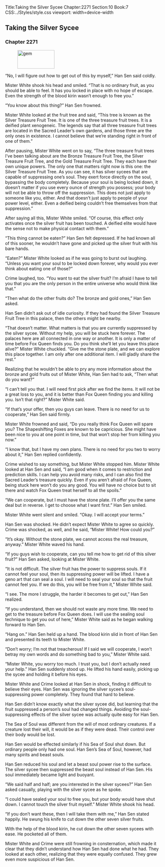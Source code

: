 Title:Taking the Silver Sycee 
Chapter:2271 
Section:10 
Book:7 
CSS:../Styles/style.css 
viewport: width=device-width
  
## Taking the Silver Sycee
### Chapter 2271 
<figure>
	<img src="../Images/gem.gif" alt="gem" id="gem" width="120" height="60" />
</figure>
  

  
  “No, I will figure out how to get out of this by myself,” Han Sen said coldly.

Mister White shook his head and smiled. “That is no ordinary fruit, as you should be able to feel. It has you locked in place with no hope of escape. Even the strength of the blood kirin wasn’t enough to free you.”

“You know about this thing?” Han Sen frowned.

Mister White looked at the fruit tree and said, “This tree is known as the Silver Treasure Fruit Tree. It is one of the three treasure fruit trees. It is a deified plant xenogeneic. The legends say that all three treasure fruit trees are located in the Sacred Leader’s own gardens, and those three are the only ones in existence. I cannot believe that we’re standing right in front of one of them.”

After pausing, Mister White went on to say, “The three treasure fruit trees I’ve been talking about are the Bronze Treasure Fruit Tree, the Silver Treasure Fruit Tree, and the Gold Treasure Fruit Tree. They each have their own unique powers. The only one that matters right now is this one: the Silver Treasure Fruit Tree. As you can see, it has silver sycees that are capable of suppressing one’s soul. They exert force directly on the soul, bypassing the body completely. Because your soul is being locked down, it doesn’t matter if you use every ounce of strength you possess; your body will not be able to throw off the suppression. This does not just apply to someone like you, either. And that doesn’t just apply to people of your power level, either. Even a deified being couldn’t free themselves from that suppression.”

After saying all this, Mister White smiled. “Of course, this effect only activates once the silver fruit has been touched. A deified elite would have the sense not to make physical contact with them.”

“This thing cannot be eaten?” Han Sen felt depressed. If he had known all of this sooner, he wouldn’t have gone and picked up the silver fruit with his bare hands.

“Eaten?” Mister White looked as if he was going to burst out laughing. “Unless you want your soul to be locked down forever, why would you ever think about eating one of those?”

Crime laughed, too. “You want to eat the silver fruit? I’m afraid I have to tell you that you are the only person in the entire universe who would think like that.”

“Then what do the other fruits do? The bronze and gold ones,” Han Sen asked.

Han Sen didn’t ask out of idle curiosity. If they had found the Silver Treasure Fruit Tree in this palace, then the others might be nearby.

“That doesn’t matter. What matters is that you are currently suppressed by the silver sycee. Without my help, you will be stuck here forever. The palaces here are all connected in one way or another. It is only a matter of time before Fox Queen finds you. Do you think she’ll let you leave this place alive?” Mister White chuckled. “Give me the stone plate, and we can explore this place together. I am only after one additional item. I will gladly share the rest.”

Realizing that he wouldn’t be able to pry any more information about the bronze and gold fruits out of Mister White, Han Sen had to ask, “Then what do you want?”

“I can’t tell you that. I will need first pick after we find the items. It will not be a great loss to you, and it is better than Fox Queen finding you and killing you. Isn’t that right?” Mister White said.

“If that’s your offer, then you guys can leave. There is no need for us to cooperate,” Han Sen said firmly.

Mister White frowned and said, “Do you really think Fox Queen will spare you? The Shapeshifting Foxes are known to be capricious. She might have been nice to you at one point in time, but that won’t stop her from killing you now.”

“I know that, but I have my own plans. There is no need for you two to worry about it,” Han Sen replied confidently.

Crime wished to say something, but Mister White stopped him. Mister White looked at Han Sen and said, “I am good when it comes to restriction and prediction skills. I can help you avoid many risks, and I can also find the Sacred Leader’s treasure quickly. Even if you aren’t afraid of Fox Queen, being stuck here won’t do you any good. You will have no choice but to sit there and watch Fox Queen treat herself to all the spoils.”

“We can cooperate, but I must have the stone plate. I’ll offer you the same deal but in reverse. I get to choose what I want first.” Han Sen smiled.

Mister White went silent and smiled. “Okay. I will accept your terms.”

Han Sen was shocked. He didn’t expect Mister White to agree so quickly. Crime was shocked, as well, and he said, “Mister White! How could you?”

“It’s okay. Without the stone plate, we cannot access the real treasure, anyway.” Mister White waved his hand.

“If you guys wish to cooperate, can you tell me how to get rid of this silver fruit?” Han Sen asked, looking at Mister White.

“It is not difficult. The silver fruit has the power to suppress souls. If it cannot feel your soul, then its suppressing power will be lifted. I have a geno art that can seal a soul. I will need to seal your soul so that the fruit cannot feel you. If we do this, you will be free from it,” Mister White said.

“I see. The more I struggle, the harder it becomes to get out,” Han Sen realized.

“If you understand, then we should not waste any more time. We need to get to the treasure before Fox Queen does. I will use the sealing soul technique to get you out of here,” Mister White said as he began walking forward to Han Sen.

“Hang on.” Han Sen held up a hand. The blood kirin slid in front of Han Sen and presented its teeth to Mister White.

“Don’t worry; I’m not that treacherous! If I said we will cooperate, I won’t betray my own words and do something bad to you,” Mister White said.

“Mister White, you worry too much. I trust you, but I don’t actually need your help.” Han Sen suddenly stood up. He lifted his hand easily, picking up the sycee and holding it before his eyes.

Mister White and Crime looked at Han Sen in shock, finding it difficult to believe their eyes. Han Sen was ignoring the silver sycee’s soul-suppressing power completely. They found that hard to believe.

Han Sen didn’t know exactly what the silver sycee did, but learning that the fruit suppressed a person’s soul had changed things. Avoiding the soul-suppressing effects of the silver sycee was actually quite easy for Han Sen.

The Sea of Soul was different from the will of most ordinary creatures. If a creature lost their will, it would be as if they were dead. Their control over their body would be lost.

Han Sen would be effected similarly if his Sea of Soul shut down. But ordinary people only had one soul. Han Sen’s Sea of Soul, however, had many spirits and beast souls.

Han Sen reduced his soul and let a beast soul power rise to the surface. The silver sycee then suppressed the beast soul instead of Han Sen. His soul immediately became light and buoyant.

“We said half and half; are you interested in the silver sycees?” Han Sen asked casually, playing with the silver sycee as he spoke.

“I could have sealed your soul to free you, but your body would have shut down. I cannot touch the silver fruit myself.” Mister White shook his head.

“If you don’t want these, then I will take them with me,” Han Sen stated happily. He swung his knife to cut down the other seven silver fruits.

With the help of the blood kirin, he cut down the other seven sycees with ease. He pocketed all of them.

Mister White and Crime were still frowning in consternation, which made it clear that they didn’t understand how Han Sen had done what he had. They looked at each other, realizing that they were equally confused. They grew even more suspicious of Han Sen.
